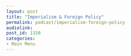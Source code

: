 ```yaml
---
layout: post
title: "Imperialism & Foreign Policy"
permalink: podcast/imperialism-foreign-policy
audiolink: 
post_id: 1150
categories: 
- Main Menu
---
```


